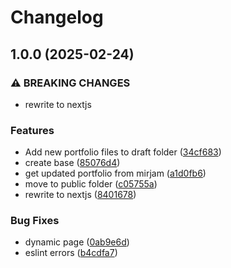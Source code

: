 # Changelog

## 1.0.0 (2025-02-24)


### ⚠ BREAKING CHANGES

* rewrite to nextjs

### Features

* Add new portfolio files to draft folder ([34cf683](https://github.com/daribock/mirjam-portfolio/commit/34cf68363c1e64f15905bdfd3469f49038df0043))
* create base ([85076d4](https://github.com/daribock/mirjam-portfolio/commit/85076d41f94df502c5dc48bfa77c3ed21ca85c5c))
* get updated portfolio from mirjam ([a1d0fb6](https://github.com/daribock/mirjam-portfolio/commit/a1d0fb67a50c3aabf4beb5b79403c41a2c999963))
* move to public folder ([c05755a](https://github.com/daribock/mirjam-portfolio/commit/c05755a8d8b3fd952b012fab6f9ff8a754ddece0))
* rewrite to nextjs ([8401678](https://github.com/daribock/mirjam-portfolio/commit/840167897713db4ccc95c3fe3d2bbf9a10828dbb))


### Bug Fixes

* dynamic page ([0ab9e6d](https://github.com/daribock/mirjam-portfolio/commit/0ab9e6dfe13ecca1be473cdda155f35cdcc06a5b))
* eslint errors ([b4cdfa7](https://github.com/daribock/mirjam-portfolio/commit/b4cdfa7f638170aa74be8e092baf707747cfe7ed))
